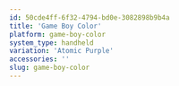 ```yaml
---
id: 50cde4ff-6f32-4794-bd0e-3082898b9b4a
title: 'Game Boy Color'
platform: game-boy-color
system_type: handheld
variation: 'Atomic Purple'
accessories: ''
slug: game-boy-color
---
```

